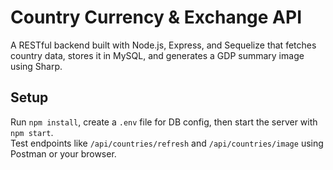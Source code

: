 # Country Currency & Exchange API  
A RESTful backend built with Node.js, Express, and Sequelize that fetches country data, stores it in MySQL, and generates a GDP summary image using Sharp.  

## Setup  
Run `npm install`, create a `.env` file for DB config, then start the server with `npm start`.  
Test endpoints like `/api/countries/refresh` and `/api/countries/image` using Postman or your browser.  
